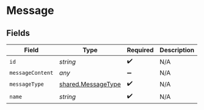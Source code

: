 # Message


## Fields

| Field                                                    | Type                                                     | Required                                                 | Description                                              |
| -------------------------------------------------------- | -------------------------------------------------------- | -------------------------------------------------------- | -------------------------------------------------------- |
| `id`                                                     | *string*                                                 | :heavy_check_mark:                                       | N/A                                                      |
| `messageContent`                                         | *any*                                                    | :heavy_minus_sign:                                       | N/A                                                      |
| `messageType`                                            | [shared.MessageType](../../models/shared/messagetype.md) | :heavy_check_mark:                                       | N/A                                                      |
| `name`                                                   | *string*                                                 | :heavy_check_mark:                                       | N/A                                                      |